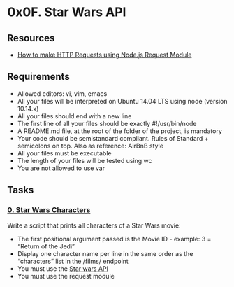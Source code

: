# 0x0F. Star Wars API

## Resources

- [How to make HTTP Requests using Node.js Request Module](https://attacomsian.com/blog/node-http-requests-using-request-module)

## Requirements

- Allowed editors: vi, vim, emacs
- All your files will be interpreted on Ubuntu 14.04 LTS using node (version 10.14.x)
- All your files should end with a new line
- The first line of all your files should be exactly #!/usr/bin/node
- A README.md file, at the root of the folder of the project, is mandatory
- Your code should be semistandard compliant. Rules of Standard + semicolons on top. Also as reference: AirBnB style
- All your files must be executable
- The length of your files will be tested using wc
- You are not allowed to use var

## Tasks

### [0. Star Wars Characters](./0-starwars_characters.js)

Write a script that prints all characters of a Star Wars movie:

- The first positional argument passed is the Movie ID - example: 3 = “Return of the Jedi”
- Display one character name per line in the same order as the “characters” list in the /films/ endpoint
- You must use the [Star wars API](https://swapi-api.hbtn.io/)
- You must use the request module
